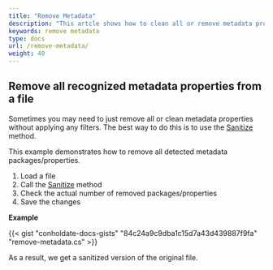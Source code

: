 ```yaml
---
title: "Remove Metadata"
description: "This artcle shows how to clean all or remove metadata properties without applying any filters. You can do this is to use the Sanitize method."
keywords: remove metadata
type: docs
url: /remove-metadata/
weight: 40
---
```


## Remove all recognized metadata properties from a file

Sometimes you may need to just remove all or clean metadata properties without applying any filters. The best way to do this is to use the [Sanitize](https://apireference.groupdocs.com/net/metadata/groupdocs.metadata/metadata/methods/sanitize) method.

This example demonstrates how to remove all detected metadata packages/properties.

1.  Load a file
2.  Call the [Sanitize](https://apireference.groupdocs.com/net/metadata/groupdocs.metadata/metadata/methods/sanitize) method
3.  Check the actual number of removed packages/properties
4.  Save the changes

**Example**

{{< gist "conholdate-docs-gists" "84c24a9c9dba1c15d7a43d439887f9fa" "remove-metadata.cs" >}}

As a result, we get a sanitized version of the original file.






